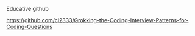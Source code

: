 Educative github 

https://github.com/cl2333/Grokking-the-Coding-Interview-Patterns-for-Coding-Questions
